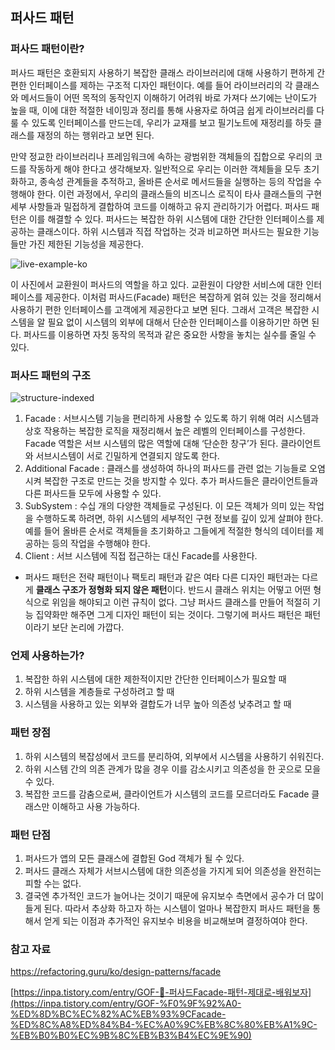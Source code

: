 ## 퍼사드 패턴

### 퍼사드 패턴이란?

 퍼사드 패턴은 호환되지 사용하기 복잡한 클래스 라이브러리에 대해 사용하기 편하게 간편한 인터페이스를 제하는 구조적 디자인 패턴이다. 예를 들어 라이브러리의 각 클래스와 메서드들이 어떤 목적의 동작인지 이해하기 어려워 바로 가져다 쓰기에는 난이도가 높을 때, 이에 대한 적절한 네이밍과 정리를 통해 사용자로 하여금 쉽게 라이브러리를 다룰 수 있도록 인터페이스를 만드는데, 우리가 교재를 보고 필기노트에 재정리를 하듯 클래스를 재정의 하는 행위라고 보면 된다. 

만약 정교한 라이브러리나 프레임워크에 속하는 광범위한 객체들의 집합으로 우리의 코드를 작동하게 해야 한다고 생각해보자. 일반적으로 우리는 이러한 객체들을 모두 초기화하고, 종속성 관계들을 추적하고, 올바른 순서로 메서드들을 실행하는 등의 작업을 수행해야 한다. 이런 과정에서, 우리의 클래스들의 비즈니스 로직이 타사 클래스들의 구현 세부 사항들과 밀접하게 결합하여 코드를 이해하고 유지 관리하기가 어렵다. 퍼사드 패턴은 이를 해결할 수 있다. 퍼사드는 복잡한 하위 시스템에 대한 간단한 인터페이스를 제공하는 클래스이다. 하위 시스템과 직접 작업하는 것과 비교하면 퍼사드는 필요한 기능들만 가진 제한된 기능성을 제공한다. 

![live-example-ko](https://github.com/isprogrammingfun/TIL/assets/78543382/c8811eaa-9cf5-4d44-812b-97971e4776e9)

이 사진에서 교환원이 퍼사드의 역할을 하고 있다. 교환원이 다양한 서비스에 대한 인터페이스를 제공한다. 이처럼 퍼사드(Facade) 패턴은 복잡하게 얽혀 있는 것을 정리해서 사용하기 편한 인터페이스를 고객에게 제공한다고 보면 된다. 그래서 고객은 복잡한 시스템을 알 필요 없이 시스템의 외부에 대해서 단순한 인터페이스를 이용하기만 하면 된다. 퍼사드를 이용하면 자칫 동작의 목적과 같은 중요한 사항을 놓치는 실수를 줄일 수 있다.

### 퍼사드 패턴의 구조

![structure-indexed](https://github.com/isprogrammingfun/TIL/assets/78543382/9d31cb2b-bc11-45c0-bb75-24dde1fcf0c6)

1. Facade : 서브시스템 기능을 편리하게 사용할 수 있도록 하기 위해 여러 시스템과 상호 작용하는 복잡한 로직을 재정리해서 높은 레벨의 인터페이스를 구성한다. Facade 역할은 서브 시스템의 많은 역할에 대해 ‘단순한 창구’가 된다. 클라이언트와 서브시스템이 서로 긴밀하게 연결되지 않도록 한다.
2. Additional Facade : 클래스를 생성하여 하나의 퍼사드를 관련 없는 기능들로 오염시켜 복잡한 구조로 만드는 것을 방지할 수 있다. 추가 퍼사드들은 클라이언트들과 다른 퍼사드들 모두에 사용할 수 있다.
3. SubSystem : 수십 개의 다양한 객체들로 구성된다. 이 모든 객체가 의미 있는 작업을 수행하도록 하려면, 하위 시스템의 세부적인 구현 정보를 깊이 있게 살펴야 한다. 예를 들어 올바른 순서로 객체들을 초기화하고 그들에게 적절한 형식의 데이터를 제공하는 등의 작업을 수행해야 한다.
4. Client : 서브 시스템에 직접 접근하는 대신 Facade를 사용한다.
- 퍼사드 패턴은 전략 패턴이나 팩토리 패턴과 같은 여타 다른 디자인 패턴과는 다르게 **클래스 구조가 정형화 되지 않은 패턴**이다. 반드시 클래스 위치는 어떻고 어떤 형식으로 위임을 해야되고 이런 규칙이 없다. 그냥 퍼사드 클래스를 만들어 적절히 기능 집약화만 해주면 그게 디자인 패턴이 되는 것이다. 그렇기에 퍼사드 패턴은 패턴이라기 보단 논리에 가깝다.

### 언제 사용하는가?

1. 복잡한 하위 시스템에 대한 제한적이지만 간단한 인터페이스가 필요할 때
2. 하위 시스템을 계층들로 구성하려고 할 때 
3. 시스템을 사용하고 있는 외부와 결합도가 너무 높아 의존성 낮추려고 할 때

### 패턴 장점

1. 하위 시스템의 복잡성에서 코드를 분리하여, 외부에서 시스템을 사용하기 쉬워진다.
2. 하위 시스템 간의 의존 관계가 많을 경우 이를 감소시키고 의존성을 한 곳으로 모을 수 있다.
3. 복잡한 코드를 감춤으로써, 클라이언트가 시스템의 코드를 모르더라도 Facade 클래스만 이해하고 사용 가능하다.

### 패턴 단점

1. 퍼사드가 앱의 모든 클래스에 결합된 God 객체가 될 수 있다.
2. 퍼사드 클래스 자체가 서브시스템에 대한 의존성을 가지게 되어 의존성을 완전히는 피할 수는 없다.
3. 결국엔 추가적인 코드가 늘어나는 것이기 때문에 유지보수 측면에서 공수가 더 많이 들게 된다. 따라서 추상화 하고자 하는 시스템이 얼마나 복잡한지 퍼사드 패턴을 통해서 얻게 되는 이점과 추가적인 유지보수 비용을 비교해보며 결정하여야 한다.

### 참고 자료

https://refactoring.guru/ko/design-patterns/facade

[https://inpa.tistory.com/entry/GOF-💠-퍼사드Facade-패턴-제대로-배워보자](https://inpa.tistory.com/entry/GOF-%F0%9F%92%A0-%ED%8D%BC%EC%82%AC%EB%93%9CFacade-%ED%8C%A8%ED%84%B4-%EC%A0%9C%EB%8C%80%EB%A1%9C-%EB%B0%B0%EC%9B%8C%EB%B3%B4%EC%9E%90)
